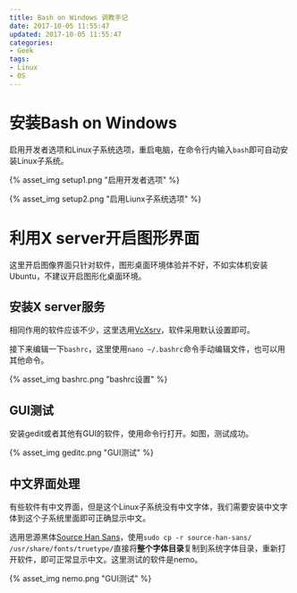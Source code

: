 ```yaml
---
title: Bash on Windows 调教手记
date: 2017-10-05 11:55:47
updated: 2017-10-05 11:55:47
categories:
- Geek
tags:
- Linux
- OS
---
```


<!-- more -->

# 安装Bash on Windows
启用开发者选项和Linux子系统选项，重启电脑，在命令行内输入`bash`即可自动安装Linux子系统。

{% asset_img setup1.png "启用开发者选项" %}

{% asset_img setup2.png "启用Liunx子系统选项" %}

# 利用X server开启图形界面
这里开启图像界面只针对软件，图形桌面环境体验并不好，不如实体机安装Ubuntu，不建议开启图形化桌面环境。

## 安装X server服务
相同作用的软件应该不少，这里选用[VcXsrv](https://sourceforge.net/projects/vcxsrv/)，软件采用默认设置即可。

接下来编辑一下`bashrc`，这里使用`nano ~/.bashrc`命令手动编辑文件，也可以用其他命令。

{% asset_img bashrc.png "bashrc设置" %}

## GUI测试
安装gedit或者其他有GUI的软件，使用命令行打开。如图，测试成功。

{% asset_img geditc.png "GUI测试" %}

## 中文界面处理
有些软件有中文界面，但是这个Linux子系统没有中文字体，我们需要安装中文字体到这个子系统里面即可正确显示中文。

选用思源黑体[Source Han Sans](https://github.com/adobe-fonts/source-han-sans/tree/release)，使用`sudo cp -r source-han-sans/ /usr/share/fonts/truetype/`直接将**整个字体目录**复制到系统字体目录，重新打开软件，即可正常显示中文。这里测试的软件是nemo。

{% asset_img nemo.png "GUI测试" %}
